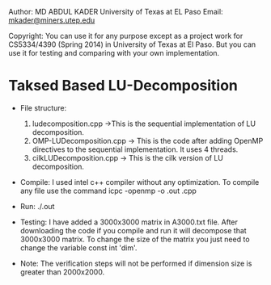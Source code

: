 Author: MD ABDUL KADER
University of Texas at EL Paso
Email: mkader@miners.utep.edu

Copyright: You can use it for any purpose except as a project work for CS5334/4390 (Spring	2014) in University of Texas at El Paso. But you can use it for testing and comparing with your own implementation. 


Taksed Based LU-Decomposition
=============================
* File structure:
	1. ludecomposition.cpp
		->This is the sequential implementation of LU decomposition.
	2. OMP-LUDecomposition.cpp
		-> This is the code after adding OpenMP directives to the sequential implementation. It uses 4 threads. 
	3. cilkLUDecomposition.cpp
		-> This is the cilk version of LU decomposition. 
		
* Compile:
	I used intel c++ compiler without any optimization. 
	To compile any file use the command 
	icpc -openmp -o <filename>.out <filename>.cpp
* Run:
	./<filename>.out

* Testing:
	I have added a 3000x3000 matrix in A3000.txt file. After downloading the code if you compile and run it will decompose that 3000x3000 matrix. 
	To change the size of the matrix you just need to change the variable const int 'dim'.   
* Note:
	The verification steps will not be performed if dimension size is greater than 2000x2000. 
	

